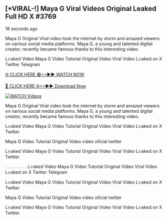 ## [*VIRAL-!] Maya G Viral Videos Original Leaked Full HD X #3769

18 seconds ago

Maya G Original Viral video took the internet by storm and amazed viewers on various social media platforms. Maya G, a young and talented digital creator, recently became famous thanks to this interesting video.

L𝚎aked Video Maya G Video Tutorial Original Video Viral Video L𝚎aked on X Twitter Telegram

[🌐 CLICK HERE 🟢==►► WATCH NOW](https://russelviper69.blogspot.com/p/leaked-video.html)

[🔴 CLICK HERE 🌐==►► Download Now](https://russelviper69.blogspot.com/p/leaked-video.html)

[![WATCH Videos](https://i.imgur.com/dJHk4Zq.gif)](https://russelviper69.blogspot.com/p/leaked-video.html)

Maya G Original Viral video took the internet by storm and amazed viewers on various social media platforms. Maya G, a young and talented digital creator, recently became famous thanks to this interesting video.

L𝚎aked Video Maya G Video Tutorial Original Video Viral Video L𝚎aked on X Twitter

Maya G Video Tutorial Original Video video oficial twitter

L𝚎aked Video Maya G Video Tutorial Original Video Viral Video L𝚎aked on X Twitter

. . . . . . . . . L𝚎aked Video Maya G Video Tutorial Original Video Viral Video L𝚎aked on X Twitter Telegram

L𝚎aked Video Maya G Video Tutorial Original Video Viral Video L𝚎aked on X Twitter

Maya G Video Tutorial Original Video video oficial twitter

L𝚎aked Video Maya G Video Tutorial Original Video Viral Video L𝚎aked on X Twitter.